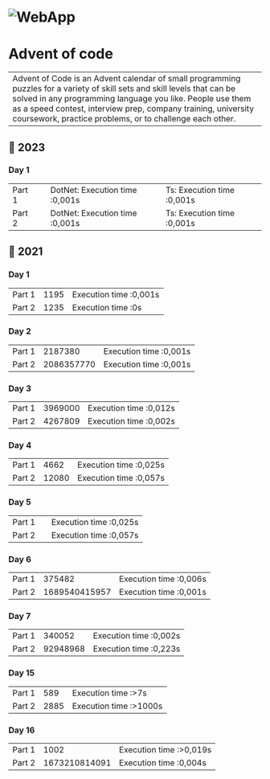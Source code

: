 # ![WebApp](http://upload.groupe-pixeo.com/x/chrome_DajfvO5lxo.png)
# Advent of code
<table>
<tr>
<td>
 Advent of Code is an Advent calendar of small programming puzzles for a variety of skill sets and skill levels that can be solved in any programming language you like. People use them as a speed contest, interview prep, company training, university coursework, practice problems, or to challenge each other.
</td>
</tr>
</table>

## 💬 2023

### Day 1
<table>
<tr><td> Part 1</td>
<td></td><td>DotNet: Execution time :0,001s</td><td>Ts: Execution time :0,001s</td></tr>
<tr><td> Part 2</td>
<td></td><td>DotNet: Execution time :0,001s</td><td>Ts: Execution time :0,001s</td></tr>
</table>

## 💬 2021

### Day 1
<table>
<tr><td> Part 1</td>
<td>1195</td><td> Execution time :0,001s</td></tr>
<tr><td> Part 2</td>
<td>1235</td><td> Execution time :0s</td></tr>
</table>

### Day 2
<table>
<tr><td> Part 1</td>
<td>2187380</td><td> Execution time :0,001s</td></tr>
<tr><td> Part 2</td>
<td>2086357770</td><td> Execution time :0,001s</td></tr>
</table>

### Day 3
<table>
<tr><td> Part 1</td>
<td>3969000</td><td> Execution time :0,012s</td></tr>
<tr><td> Part 2</td>
<td>4267809</td><td> Execution time :0,002s</td></tr>
</table>

### Day 4
<table>
<tr><td> Part 1</td>
<td>4662</td><td> Execution time :0,025s</td></tr>
<tr><td> Part 2</td>
<td>12080</td><td> Execution time :0,057s</td></tr>
</table>

### Day 5
<table>
<tr><td> Part 1</td>
<td></td><td> Execution time :0,025s</td></tr>
<tr><td> Part 2</td>
<td></td><td> Execution time :0,057s</td></tr>
</table>

### Day 6
<table>
<tr><td> Part 1</td>
<td>375482</td><td> Execution time :0,006s</td></tr>
<tr><td> Part 2</td>
<td>1689540415957</td><td> Execution time :0,001s</td></tr>
</table>

### Day 7
<table>
<tr><td> Part 1</td>
<td>340052</td><td> Execution time :0,002s</td></tr>
<tr><td> Part 2</td>
<td>92948968</td><td> Execution time :0,223s</td></tr>
</table>

### Day 15
<table>
<tr><td> Part 1</td>
<td>589</td><td> Execution time :>7s</td></tr>
<tr><td> Part 2</td>
<td>2885</td><td> Execution time :>1000s</td></tr>
</table>

### Day 16
<table>
<tr><td> Part 1</td>
<td>1002</td><td> Execution time :>0,019s</td></tr>
<tr><td> Part 2</td>
<td>1673210814091</td><td> Execution time :0,004s</td></tr>
</table>